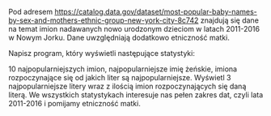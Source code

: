 Pod adresem https://catalog.data.gov/dataset/most-popular-baby-names-by-sex-and-mothers-ethnic-group-new-york-city-8c742 
znajdują się dane na temat imion nadawanych nowo urodzonym dzieciom w latach 2011-2016 w Nowym Jorku. Dane uwzględniają dodatkowo etniczność matki.

Napisz program, który wyświetli następujące statystyki:

10 najpopularniejszych imion,
najpopularniejsze imię żeńskie,
imiona rozpoczynające się od jakich liter są najpopularniejsze. Wyświetl 3 najpopularniejsze litery wraz z ilością imion rozpoczynających się daną literą.
We wszystkich statystykach interesuje nas pełen zakres dat, czyli lata 2011-2016 i pomijamy etniczność matki.
